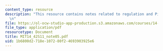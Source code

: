 ```yaml
---
content_type: resource
description: "This resource contains notes related to regulation and Pigouvian taxes.\r\
  \n"
file: https://ol-ocw-studio-app-production.s3.amazonaws.com/courses/14-42-environmental-policy-and-economics-spring-2011/1b6800d2718e107280f24693903925e6_MIT14_42S11_note05.pdf
file_type: application/pdf
resourcetype: Document
title: MIT14_42S11_note05.pdf
uid: 1b6800d2-718e-1072-80f2-4693903925e6
---
```

